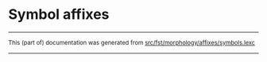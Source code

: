 
# Symbol affixes

* * *

<small>This (part of) documentation was generated from [src/fst/morphology/affixes/symbols.lexc](https://github.com/giellalt/lang-khk/blob/main/src/fst/morphology/affixes/symbols.lexc)</small>

---

